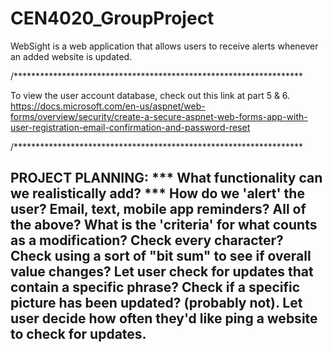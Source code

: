 # CEN4020_GroupProject
WebSight is a web application that allows users to receive alerts whenever an added website is updated.

/******************************************************************

To view the user account database, check out this link at part 5 & 6.
https://docs.microsoft.com/en-us/aspnet/web-forms/overview/security/create-a-secure-aspnet-web-forms-app-with-user-registration-email-confirmation-and-password-reset

/******************************************************************



PROJECT PLANNING:
*** What functionality can we realistically add? ***
How do we 'alert' the user? Email, text, mobile app reminders? All of the above?
What is the 'criteria' for what counts as a modification? 
	Check every character?
	Check using a sort of "bit sum" to see if overall value changes?
Let user check for updates that contain a specific phrase?
Check if a specific picture has been updated? (probably not).
Let user decide how often they'd like ping a website to check for updates.
---------------
